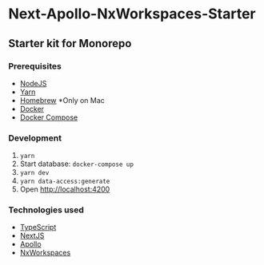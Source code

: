 # Next-Apollo-NxWorkspaces-Starter

## Starter kit for Monorepo

### Prerequisites

- [NodeJS](https://nodejs.org/en/)
- [Yarn](https://yarnpkg.com/en/docs/install)
- [Homebrew](https://brew.sh/) \*Only on Mac
- [Docker](https://www.docker.com/)
- [Docker Compose](https://docs.docker.com/compose/install/)

### Development

1. `yarn`
2. Start database: `docker-compose up`
3. `yarn dev`
4. `yarn data-access:generate`
5. Open <http://localhost:4200>

### Technologies used

- [TypeScript](https://www.typescriptlang.org/)
- [NextJS](https://nextjs.org/)
- [Apollo](https://www.apollographql.com/)
- [NxWorkspaces](https://www.nx.dev)
